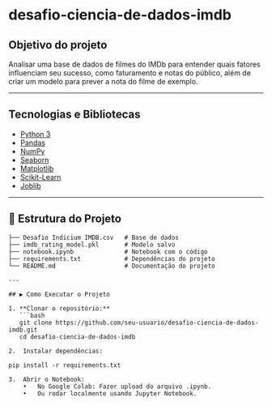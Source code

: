 # desafio-ciencia-de-dados-imdb

## Objetivo do projeto
Analisar uma base de dados de filmes do IMDb para entender quais fatores influenciam seu sucesso, como faturamento e notas do público, além de criar um modelo para prever a nota do filme de exemplo.

---

## Tecnologias e Bibliotecas
- [Python 3](https://www.python.org/)
- [Pandas](https://pandas.pydata.org/)
- [NumPy](https://numpy.org/)
- [Seaborn](https://seaborn.pydata.org/)
- [Matplotlib](https://matplotlib.org/)
- [Scikit-Learn](https://scikit-learn.org/stable/)
- [Joblib](https://joblib.readthedocs.io/)

---

## 📂 Estrutura do Projeto
```text
├── Desafio Indicium IMDB.csv   # Base de dados
├── imdb_rating_model.pkl       # Modelo salvo
├── notebook.ipynb              # Notebook com o código
├── requirements.txt            # Dependências do projeto
└── README.md                   # Documentação do projeto

---

## ▶️ Como Executar o Projeto

1. **Clonar o repositório:**
   ```bash
   git clone https://github.com/seu-usuario/desafio-ciencia-de-dados-imdb.git
   cd desafio-ciencia-de-dados-imdb

2.	Instalar dependências:

pip install -r requirements.txt

3.	Abrir o Notebook:
	•	No Google Colab: Fazer upload do arquivo .ipynb.
	•	Ou rodar localmente usando Jupyter Notebook.
